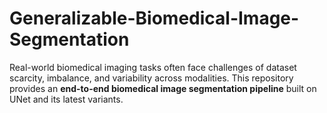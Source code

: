 # Generalizable-Biomedical-Image-Segmentation
Real-world biomedical imaging tasks often face challenges of dataset scarcity, imbalance, and variability across modalities. This repository provides an **end-to-end biomedical image segmentation pipeline** built on UNet and its latest variants. 
